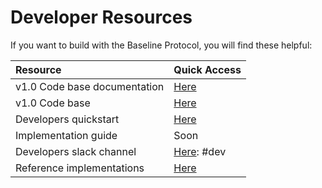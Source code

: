 # Developer Resources

If you want to build with the Baseline Protocol, you will find these helpful:

| Resource | Quick Access |
| :--- | :--- |
| v1.0 Code base documentation | [Here](packages/) |
| v1.0 Code base | [Here](https://github.com/eea-oasis/baseline/tree/master/core) |
| Developers quickstart | [Here](https://docs.provide.services/api/quickstart/cli-quickstart) |
| Implementation guide | Soon |
| Developers slack channel  | [Here](https://join.slack.com/t/ethereum-baseline/shared_invite/zt-d6emqeci-bjzBsXBqK4D7tBTZ40AEfQ): \#dev |
| Reference implementations | [Here](../bri/overview-of-reference-implementations.md) |




